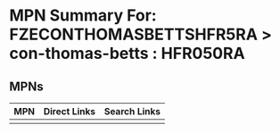 



# MPN Summary For: FZECONTHOMASBETTSHFR5RA > con-thomas-betts : HFR050RA

## MPNs
  

|MPN|Direct Links|Search Links|
| :--- | :--- | :--- |
||||
